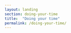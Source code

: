 ```yaml
---
layout: landing
section: doing-your-time
title:  "Doing your time"
permalink: /doing-your-time/
---
```

